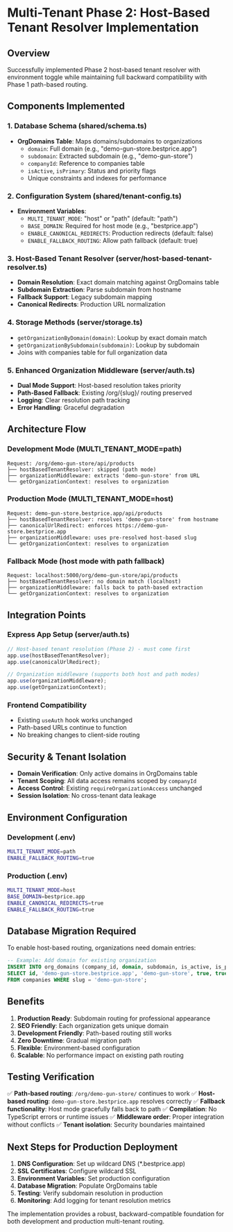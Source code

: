 # Multi-Tenant Phase 2: Host-Based Tenant Resolver Implementation

## Overview
Successfully implemented Phase 2 host-based tenant resolver with environment toggle while maintaining full backward compatibility with Phase 1 path-based routing.

## Components Implemented

### 1. Database Schema (shared/schema.ts)
- **OrgDomains Table**: Maps domains/subdomains to organizations
  - `domain`: Full domain (e.g., "demo-gun-store.bestprice.app")
  - `subdomain`: Extracted subdomain (e.g., "demo-gun-store")
  - `companyId`: Reference to companies table
  - `isActive`, `isPrimary`: Status and priority flags
  - Unique constraints and indexes for performance

### 2. Configuration System (shared/tenant-config.ts)
- **Environment Variables**:
  - `MULTI_TENANT_MODE`: "host" or "path" (default: "path")
  - `BASE_DOMAIN`: Required for host mode (e.g., "bestprice.app")
  - `ENABLE_CANONICAL_REDIRECTS`: Production redirects (default: false)
  - `ENABLE_FALLBACK_ROUTING`: Allow path fallback (default: true)

### 3. Host-Based Tenant Resolver (server/host-based-tenant-resolver.ts)
- **Domain Resolution**: Exact domain matching against OrgDomains table
- **Subdomain Extraction**: Parse subdomain from hostname
- **Fallback Support**: Legacy subdomain mapping
- **Canonical Redirects**: Production URL normalization

### 4. Storage Methods (server/storage.ts)
- `getOrganizationByDomain(domain)`: Lookup by exact domain match
- `getOrganizationBySubdomain(subdomain)`: Lookup by subdomain
- Joins with companies table for full organization data

### 5. Enhanced Organization Middleware (server/auth.ts)
- **Dual Mode Support**: Host-based resolution takes priority
- **Path-Based Fallback**: Existing /org/{slug}/ routing preserved
- **Logging**: Clear resolution path tracking
- **Error Handling**: Graceful degradation

## Architecture Flow

### Development Mode (MULTI_TENANT_MODE=path)
```
Request: /org/demo-gun-store/api/products
├── hostBasedTenantResolver: skipped (path mode)
├── organizationMiddleware: extracts 'demo-gun-store' from URL
└── getOrganizationContext: resolves to organization
```

### Production Mode (MULTI_TENANT_MODE=host)
```
Request: demo-gun-store.bestprice.app/api/products
├── hostBasedTenantResolver: resolves 'demo-gun-store' from hostname
├── canonicalUrlRedirect: enforces https://demo-gun-store.bestprice.app
├── organizationMiddleware: uses pre-resolved host-based slug
└── getOrganizationContext: resolves to organization
```

### Fallback Mode (host mode with path fallback)
```
Request: localhost:5000/org/demo-gun-store/api/products
├── hostBasedTenantResolver: no domain match (localhost)
├── organizationMiddleware: falls back to path-based extraction
└── getOrganizationContext: resolves to organization
```

## Integration Points

### Express App Setup (server/auth.ts)
```typescript
// Host-based tenant resolution (Phase 2) - must come first
app.use(hostBasedTenantResolver);
app.use(canonicalUrlRedirect);

// Organization middleware (supports both host and path modes)
app.use(organizationMiddleware);
app.use(getOrganizationContext);
```

### Frontend Compatibility
- Existing `useAuth` hook works unchanged
- Path-based URLs continue to function
- No breaking changes to client-side routing

## Security & Tenant Isolation
- **Domain Verification**: Only active domains in OrgDomains table
- **Tenant Scoping**: All data access remains scoped by `companyId`
- **Access Control**: Existing `requireOrganizationAccess` unchanged
- **Session Isolation**: No cross-tenant data leakage

## Environment Configuration

### Development (.env)
```bash
MULTI_TENANT_MODE=path
ENABLE_FALLBACK_ROUTING=true
```

### Production (.env)
```bash
MULTI_TENANT_MODE=host
BASE_DOMAIN=bestprice.app
ENABLE_CANONICAL_REDIRECTS=true
ENABLE_FALLBACK_ROUTING=true
```

## Database Migration Required

To enable host-based routing, organizations need domain entries:

```sql
-- Example: Add domain for existing organization
INSERT INTO org_domains (company_id, domain, subdomain, is_active, is_primary)
SELECT id, 'demo-gun-store.bestprice.app', 'demo-gun-store', true, true
FROM companies WHERE slug = 'demo-gun-store';
```

## Benefits

1. **Production Ready**: Subdomain routing for professional appearance
2. **SEO Friendly**: Each organization gets unique domain
3. **Development Friendly**: Path-based routing still works
4. **Zero Downtime**: Gradual migration path
5. **Flexible**: Environment-based configuration
6. **Scalable**: No performance impact on existing path routing

## Testing Verification

✅ **Path-based routing**: `/org/demo-gun-store/` continues to work
✅ **Host-based routing**: `demo-gun-store.bestprice.app` resolves correctly
✅ **Fallback functionality**: Host mode gracefully falls back to path
✅ **Compilation**: No TypeScript errors or runtime issues
✅ **Middleware order**: Proper integration without conflicts
✅ **Tenant isolation**: Security boundaries maintained

## Next Steps for Production Deployment

1. **DNS Configuration**: Set up wildcard DNS (*.bestprice.app)
2. **SSL Certificates**: Configure wildcard SSL
3. **Environment Variables**: Set production configuration
4. **Database Migration**: Populate OrgDomains table
5. **Testing**: Verify subdomain resolution in production
6. **Monitoring**: Add logging for tenant resolution metrics

The implementation provides a robust, backward-compatible foundation for both development and production multi-tenant routing.